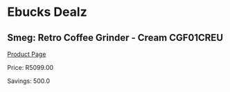 
# Ebucks Dealz
## Smeg: Retro Coffee Grinder - Cream CGF01CREU
[Product Page](https://www.ebucks.com/web/shop/productSelected.do?prodId=1169628941&catId=704984897)

Price: R5099.00

Savings: 500.0


	